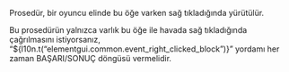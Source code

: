 Prosedür, bir oyuncu elinde bu öğe varken sağ tıkladığında yürütülür.

Bu prosedürün yalnızca varlık bu öğe ile havada sağ tıkladığında çağrılmasını istiyorsanız, “${l10n.t(“elementgui.common.event_right_clicked_block”)}” yordamı her zaman BAŞARI/SONUÇ döngüsü vermelidir.
